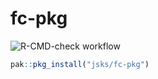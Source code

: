 # fc-pkg

![R-CMD-check workflow](https://github.com/jsks/fc-pkg/actions/workflows/R-CMD-check.yml/badge.svg)


```R
pak::pkg_install("jsks/fc-pkg")
```
